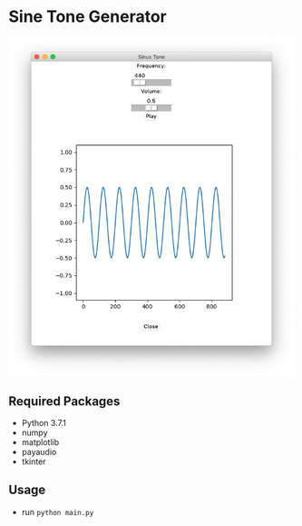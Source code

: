 # Sine Tone Generator

![Screenshot](screenshot.png)


## Required Packages

- Python 3.7.1
- numpy
- matplotlib
- payaudio
- tkinter

## Usage

- run `python main.py`